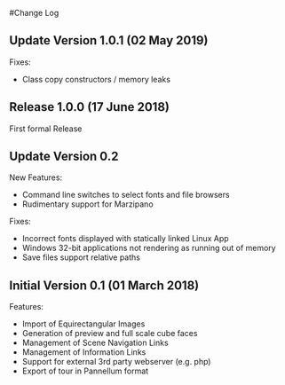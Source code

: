 #Change Log

## Update Version 1.0.1 (02 May 2019)

Fixes:
* Class copy constructors / memory leaks

## Release 1.0.0 (17 June 2018)

First formal Release

## Update Version 0.2

New Features:
* Command line switches to select fonts and file browsers
* Rudimentary support for Marzipano

Fixes:
* Incorrect fonts displayed with statically linked Linux App
* Windows 32-bit applications not rendering as running out of memory
* Save files support relative paths

## Initial Version 0.1 (01 March 2018)

Features:
* Import of Equirectangular Images
* Generation of preview and full scale cube faces
* Management of Scene Navigation Links
* Management of Information Links
* Support for external 3rd party webserver (e.g. php)
* Export of tour in Pannellum format 

